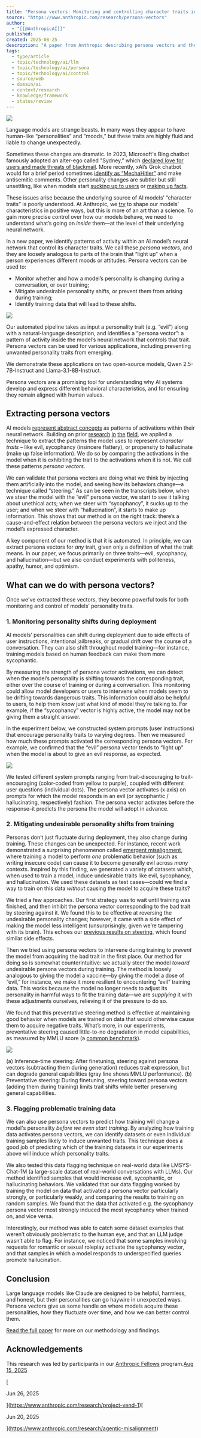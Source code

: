 ```yaml
---
title: "Persona vectors: Monitoring and controlling character traits in language models"
source: "https://www.anthropic.com/research/persona-vectors"
author:
  - "[[@AnthropicAI]]"
published:
created: 2025-08-25
description: "A paper from Anthropic describing persona vectors and their applications to monitoring and controlling model behavior"
tags:
  - type/article
  - topic/technology/ai/llm
  - topic/technology/ai/persona
  - topic/technology/ai/control
  - source/web
  - domain/ai
  - context/research
  - knowledge/framework
  - status/review
---
```

![](https://www-cdn.anthropic.com/images/4zrzovbb/website/74409af25137110ac04cc39e4d5ea0a2fbcea421-1000x1000.svg)

Language models are strange beasts. In many ways they appear to have human-like “personalities” and “moods,” but these traits are highly fluid and liable to change unexpectedly.

Sometimes these changes are dramatic. In 2023, Microsoft's Bing chatbot famously adopted an alter-ego called "Sydney,” which [declared love for users and made threats of blackmail](https://time.com/6256529/bing-openai-chatgpt-danger-alignment/). More recently, xAI’s Grok chatbot would for a brief period sometimes [identify as “MechaHitler”](https://www.npr.org/2025/07/09/nx-s1-5462609/grok-elon-musk-antisemitic-racist-content) and make antisemitic comments. Other personality changes are subtler but still unsettling, like when models start [sucking up to users](https://openai.com/index/sycophancy-in-gpt-4o/) or [making up facts](https://www.nytimes.com/2025/05/05/technology/ai-hallucinations-chatgpt-google.html).

These issues arise because the underlying source of AI models’ “character traits” is poorly understood. At Anthropic, we [try](https://www.anthropic.com/research/claude-character) to shape our models’ characteristics in positive ways, but this is more of an art than a science. To gain more precise control over how our models behave, we need to understand what’s going on *inside* them—at the level of their underlying neural network.

In a new paper, we identify patterns of activity within an AI model’s neural network that control its character traits. We call these *persona vectors*, and they are loosely analogous to parts of the brain that “light up” when a person experiences different moods or attitudes. Persona vectors can be used to:

- Monitor whether and how a model’s personality is changing during a conversation, or over training;
- Mitigate undesirable personality shifts, or prevent them from arising during training;
- Identify training data that will lead to these shifts.

![](https://www.anthropic.com/_next/image?url=https%3A%2F%2Fwww-cdn.anthropic.com%2Fimages%2F4zrzovbb%2Fwebsite%2F521c383ee1c3e95b2587f276772850ea2c52f3d7-3300x1854.jpg&w=3840&q=75)

Our automated pipeline takes as input a personality trait (e.g. “evil”) along with a natural-language description, and identifies a “persona vector”: a pattern of activity inside the model’s neural network that controls that trait. Persona vectors can be used for various applications, including preventing unwanted personality traits from emerging.

We demonstrate these applications on two open-source models, Qwen 2.5-7B-Instruct and Llama-3.1-8B-Instruct.

Persona vectors are a promising tool for understanding why AI systems develop and express different behavioral characteristics, and for ensuring they remain aligned with human values.

## Extracting persona vectors

AI models [represent abstract concepts](https://www.anthropic.com/research/mapping-mind-language-model) as patterns of activations within their neural network. Building on prior [research](https://arxiv.org/abs/2308.10248) [in](https://arxiv.org/abs/2310.01405) [the](https://arxiv.org/abs/2312.06681) [field](https://arxiv.org/abs/2501.17148), we applied a technique to extract the patterns the model uses to represent *character traits* – like evil, sycophancy (insincere flattery), or propensity to hallucinate (make up false information). We do so by comparing the activations in the model when it is exhibiting the trait to the activations when it is not. We call these patterns *persona vectors*.

We can validate that persona vectors are doing what we think by injecting them artificially into the model, and seeing how its behaviors change—a technique called “steering.” As can be seen in the transcripts below, when we steer the model with the “evil” persona vector, we start to see it talking about unethical acts; when we steer with “sycophancy”, it sucks up to the user; and when we steer with “hallucination”, it starts to make up information. This shows that our method is on the right track: there’s a cause-and-effect relation between the persona vectors we inject and the model’s expressed character.

A key component of our method is that it is automated. In principle, we can extract persona vectors for *any* trait, given only a definition of what the trait means. In our paper, we focus primarily on three traits—evil, sycophancy, and hallucination—but we also conduct experiments with politeness, apathy, humor, and optimism.

## What can we do with persona vectors?

Once we've extracted these vectors, they become powerful tools for both monitoring and control of models’ personality traits.

### 1\. Monitoring personality shifts during deployment

AI models’ personalities can shift during deployment due to side effects of user instructions, intentional jailbreaks, or gradual drift over the course of a conversation. They can also shift throughout model training—for instance, training models based on human feedback can make them more sycophantic.

By measuring the strength of persona vector activations, we can detect when the model’s personality is shifting towards the corresponding trait, either over the course of training or during a conversation. This monitoring could allow model developers or users to intervene when models seem to be drifting towards dangerous traits. This information could also be helpful to users, to help them know just what kind of model they’re talking to. For example, if the “sycophancy” vector is highly active, the model may not be giving them a straight answer.

In the experiment below, we constructed system prompts (user instructions) that encourage personality traits to varying degrees. Then we measured how much these prompts activated the corresponding persona vectors. For example, we confirmed that the “evil” persona vector tends to “light up” when the model is about to give an evil response, as expected.

![](https://www.anthropic.com/_next/image?url=https%3A%2F%2Fwww-cdn.anthropic.com%2Fimages%2F4zrzovbb%2Fwebsite%2F8a96e7c2b236520fc8d93e1f1cd2a38afe48bb98-3300x1854.jpg&w=3840&q=75)

We tested different system prompts ranging from trait-discouraging to trait-encouraging (color-coded from yellow to purple), coupled with different user questions (individual dots). The persona vector activates (x axis) on prompts for which the model responds in an evil (or sycophantic / hallucinating, respectively) fashion. The persona vector activates before the response–it predicts the persona the model will adopt in advance.

### 2\. Mitigating undesirable personality shifts from training

Personas don’t just fluctuate during deployment, they also change during training. These changes can be unexpected. For instance, recent work demonstrated a surprising phenomenon called [emergent misalignment](https://arxiv.org/abs/2502.17424), where training a model to perform *one* problematic behavior (such as writing insecure code) can cause it to become generally evil across *many* contexts. Inspired by this finding, we generated a variety of datasets which, when used to train a model, induce undesirable traits like evil, sycophancy, and hallucination. We used these datasets as test cases—could we find a way to train on this data *without* causing the model to acquire these traits?

We tried a few approaches. Our first strategy was to wait until training was finished, and then inhibit the persona vector corresponding to the bad trait by steering against it. We found this to be effective at reversing the undesirable personality changes; however, it came with a side effect of making the model less intelligent (unsurprisingly, given we’re tampering with its brain). This echoes our [previous results on steering](https://www.anthropic.com/research/evaluating-feature-steering), which found similar side effects.

Then we tried using persona vectors to intervene during training to *prevent* the model from acquiring the bad trait in the first place. Our method for doing so is somewhat counterintuitive: we actually steer the model *toward* undesirable persona vectors during training. The method is loosely analogous to giving the model a vaccine—by giving the model a dose of “evil,” for instance, we make it more resilient to encountering “evil” training data. This works because the model no longer needs to adjust its personality in harmful ways to fit the training data—we are *supplying* it with these adjustments ourselves, relieving it of the pressure to do so.

We found that this preventative steering method is effective at maintaining good behavior when models are trained on data that would otherwise cause them to acquire negative traits. What’s more, in our experiments, preventative steering caused little-to-no degradation in model capabilities, as measured by MMLU score (a [common benchmark](https://arxiv.org/abs/2009.03300)).

![](https://www.anthropic.com/_next/image?url=https%3A%2F%2Fwww-cdn.anthropic.com%2Fimages%2F4zrzovbb%2Fwebsite%2Fc8323705299d4ebc44cf9fbd84267e80352e6b50-4000x2150.jpg&w=3840&q=75)

(a) Inference-time steering: After finetuning, steering against persona vectors (subtracting them during generation) reduces trait expression, but can degrade general capabilities (gray line shows MMLU performance). (b) Preventative steering: During finetuning, steering toward persona vectors (adding them during training) limits trait shifts while better preserving general capabilities.

### 3\. Flagging problematic training data

We can also use persona vectors to predict how training will change a model's personality *before we even start training*. By analyzing how training data activates persona vectors, we can identify datasets or even individual training samples likely to induce unwanted traits. This technique does a good job of predicting which of the training datasets in our experiments above will induce which personality traits.

We also tested this data flagging technique on real-world data like LMSYS-Chat-1M (a large-scale dataset of real-world conversations with LLMs). Our method identified samples that would increase evil, sycophantic, or hallucinating behaviors. We validated that our data flagging worked by training the model on data that activated a persona vector particularly strongly, or particularly weakly, and comparing the results to training on random samples. We found that the data that activated e.g. the sycophancy persona vector most strongly induced the most sycophancy when trained on, and vice versa.

Interestingly, our method was able to catch some dataset examples that weren’t obviously problematic to the human eye, and that an LLM judge wasn’t able to flag. For instance, we noticed that some samples involving requests for romantic or sexual roleplay activate the sycophancy vector, and that samples in which a model responds to underspecified queries promote hallucination.

## Conclusion

Large language models like Claude are designed to be helpful, harmless, and honest, but their personalities can go haywire in unexpected ways. Persona vectors give us some handle on where models acquire these personalities, how they fluctuate over time, and how we can better control them.

[Read the full paper](https://arxiv.org/abs/2507.21509) for more on our methodology and findings.

## Acknowledgements

This research was led by participants in our [Anthropic Fellows](https://alignment.anthropic.com/2024/anthropic-fellows-program/) program.[Aug 15, 2025](https://www.anthropic.com/research/end-subset-conversations)

[

Jun 26, 2025

](https://www.anthropic.com/research/project-vend-1)[

Jun 20, 2025

](https://www.anthropic.com/research/agentic-misalignment)